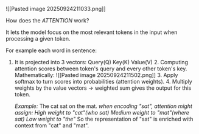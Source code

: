 
![[Pasted image 20250924211033.png]]

How does the *ATTENTION* work?

It lets the model focus on the most relevant tokens in the input when processing a given token.

For example each word in sentence:
1. It is projected into 3 vectors:
		Query(Q)
		Key(K)
		Value(V)
   2. Computing attention scores between token's query and every other token's key.
	   Mathematically:
		   ![[Pasted image 20250924211502.png]]
	3. Apply softmax to turn scores into probabilities (attention weights).
	4. Multiply weights by the value vectors -> weighted sum gives the output for this token.

	*Example:*
		The cat sat on the mat.
			*when encoding "sat", attention might assign:
			High weight to "cat"(who sat)
			Medium weight to "mat"(where sat)
			Low weight to "the"*
		So the representation of "sat" is enriched with context from "cat" and "mat".
	